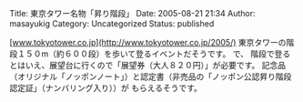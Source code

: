 Title: 東京タワー名物「昇り階段」
Date: 2005-08-21 21:34
Author: masayukig
Category: Uncategorized
Status: published

[www.tokyotower.co.jp](http://www.tokyotower.co.jp/2005/)
東京タワーの階段１５０m（約６００段）を歩いて登るイベントだそうです。
で、
階段で登るとはいえ、展望台に行くので「展望券（大人８２０円）」が必要です。
記念品（オリジナル「ノッポンノート」）と認定書（非売品の「ノッポン公認昇り階段認定証」（ナンバリング入り））が
もらえるそうです。
